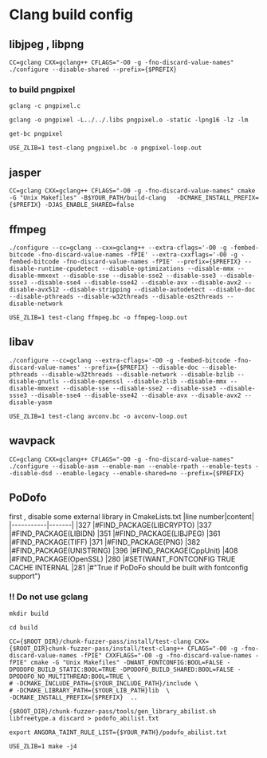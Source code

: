 # Clang build config
## libjpeg , libpng
```
CC=gclang CXX=gclang++ CFLAGS="-O0 -g -fno-discard-value-names" ./configure --disable-shared --prefix={$PREFIX}
```

### to build pngpixel 
```
gclang -c pngpixel.c

gclang -o pngpixel -L../../.libs pngpixel.o -static -lpng16 -lz -lm

get-bc pngpixel

USE_ZLIB=1 test-clang pngpixel.bc -o pngpixel-loop.out
```

## jasper
```
CC=gclang CXX=gclang++ CFLAGS="-O0 -g -fno-discard-value-names" cmake -G "Unix Makefiles" -B$YOUR_PATH/build-clang   -DCMAKE_INSTALL_PREFIX={$PREFIX} -DJAS_ENABLE_SHARED=false
```

## ffmpeg
```
./configure --cc=gclang --cxx=gclang++ --extra-cflags='-O0 -g -fembed-bitcode -fno-discard-value-names -fPIE' --extra-cxxflags='-O0 -g -fembed-bitcode -fno-discard-value-names -fPIE' --prefix={$PREFIX} --disable-runtime-cpudetect --disable-optimizations --disable-mmx --disable-mmxext --disable-sse --disable-sse2 --disable-sse3 --disable-ssse3 --disable-sse4 --disable-sse42 --disable-avx --disable-avx2 --disable-avx512 --disable-stripping --disable-autodetect --disable-doc --disable-pthreads --disable-w32threads --disable-os2threads --disable-network

USE_ZLIB=1 test-clang ffmpeg.bc -o ffmpeg-loop.out
```

## libav
```
./configure --cc=gclang --extra-cflags='-O0 -g -fembed-bitcode -fno-discard-value-names' --prefix={$PREFIX} --disable-doc --disable-pthreads --disable-w32threads --disable-network --disable-bzlib --disable-gnutls --disable-openssl --disable-zlib --disable-mmx --disable-mmxext --disable-sse --disable-sse2 --disable-sse3 --disable-ssse3 --disable-sse4 --disable-sse42 --disable-avx --disable-avx2 --disable-yasm

USE_ZLIB=1 test-clang avconv.bc -o avconv-loop.out
```

## wavpack
```
CC=gclang CXX=gclang++ CFLAGS="-O0 -g -fno-discard-value-names" ./configure --disable-asm --enable-man --enable-rpath --enable-tests --disable-dsd --enable-legacy --enable-shared=no --prefix={$PREFIX}
```

## PoDofo

first , disable some external library in CmakeLists.txt
|line number|content|
|-----------|-------|
|327 |#FIND_PACKAGE(LIBCRYPTO) 
|337 |#FIND_PACKAGE(LIBIDN) 
|351 |#FIND_PACKAGE(LIBJPEG)
|361 |#FIND_PACKAGE(TIFF)
|371 |#FIND_PACKAGE(PNG)
|382 |#FIND_PACKAGE(UNISTRING)
|396 |#FIND_PACKAGE(CppUnit)
|408 |#FIND_PACKAGE(OpenSSL)
|280 |#SET(WANT_FONTCONFIG TRUE CACHE INTERNAL
|281 |#"True if PoDoFo should be built with fontconfig support")
<br/>
### !! Do not use gclang
```
mkdir build

cd build 

CC={$ROOT_DIR}/chunk-fuzzer-pass/install/test-clang CXX={$ROOT_DIR}chunk-fuzzer-pass/install/test-clang++ CFLAGS="-O0 -g -fno-discard-value-names -fPIE" CXXFLAGS="-O0 -g -fno-discard-value-names -fPIE" cmake -G "Unix Makefiles" -DWANT_FONTCONFIG:BOOL=FALSE -DPODOFO_BUILD_STATIC:BOOL=TRUE -DPODOFO_BUILD_SHARED:BOOL=FALSE -DPODOFO_NO_MULTITHREAD:BOOL=TRUE \
# -DCMAKE_INCLUDE_PATH={$YOUR_INCLUDE_PATH}/include \
# -DCMAKE_LIBRARY_PATH={$YOUR_LIB_PATH}lib  \
-DCMAKE_INSTALL_PREFIX={$PREFIX}  ..

{$ROOT_DIR}/chunk-fuzzer-pass/tools/gen_library_abilist.sh libfreetype.a discard > podofo_abilist.txt

export ANGORA_TAINT_RULE_LIST={$YOUR_PATH}/podofo_abilist.txt

USE_ZLIB=1 make -j4
```